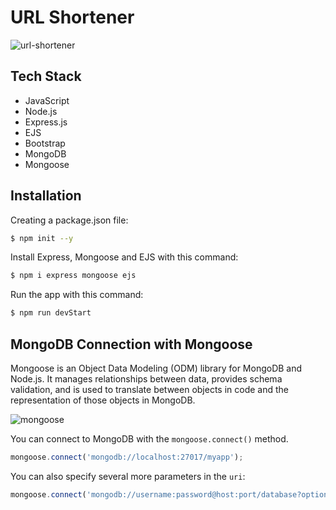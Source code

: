 # URL Shortener

![url-shortener](https://user-images.githubusercontent.com/91262816/198710605-cb02d665-f5ce-4120-b124-946ddb967bca.png)

## Tech Stack

- JavaScript
- Node.js
- Express.js
- EJS
- Bootstrap
- MongoDB
- Mongoose

## Installation

Creating a package.json file:
``` bash
$ npm init --y
```
Install Express, Mongoose and EJS with this command:
``` bash
$ npm i express mongoose ejs
```
Run the app with this command:
``` bash
$ npm run devStart
```

## MongoDB Connection with Mongoose

Mongoose is an Object Data Modeling (ODM) library for MongoDB and Node.js.
It manages relationships between data, provides schema validation, 
and is used to translate between objects in code and the representation of those objects in MongoDB.

![mongoose](https://user-images.githubusercontent.com/91262816/198711175-4abef4cd-0064-4d75-a5f7-35d2972a9b12.jpg)

You can connect to MongoDB with the `mongoose.connect()` method.
```js
mongoose.connect('mongodb://localhost:27017/myapp');
```
You can also specify several more parameters in the `uri`:
```js
mongoose.connect('mongodb://username:password@host:port/database?options...');
```
